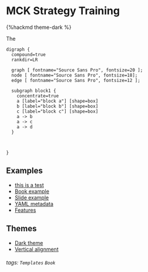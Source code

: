 # MCK Strategy Training
{%hackmd theme-dark %}

The 
```graphviz
digraph {
  compound=true
  rankdir=LR

  graph [ fontname="Source Sans Pro", fontsize=20 ];
  node [ fontname="Source Sans Pro", fontsize=18];
  edge [ fontname="Source Sans Pro", fontsize=12 ];

  subgraph block1 {
    concentrate=true
    a [label="block a"] [shape=box]
    b [label="block b"] [shape=box]
    c [label="block c"] [shape=box]
    a -> b
    a -> c
    a -> d
  }
  

  
}
```



Examples
---
- [this is a test]()
- [Book example](/s/book-example)
- [Slide example](/s/slide-example)
- [YAML metadata](/s/yaml-metadata)
- [Features](/s/features)

Themes
---
- [Dark theme](/theme-dark?both)
- [Vertical alignment](/theme-vertical-writing?both)

###### tags: `Templates` `Book`
